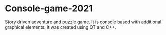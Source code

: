 # Console-game-2021
Story driven adventure and puzzle game. It is console based with additional graphical elements. It was created using QT and C++.
